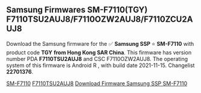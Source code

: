 <h2>Samsung Firmwares SM-F7110(TGY) F7110TSU2AUJ8/F7110OZW2AUJ8/F7110ZCU2AUJ8</h2>
Download the Samsung firmware for the ✅ <strong>Samsung SSP </strong> ⭐ <strong>SM-F7110</strong> with product code <strong>TGY</strong> <strong> from Hong Kong SAR China</strong>. This firmware has version number PDA <strong>F7110TSU2AUJ8</strong> and CSC F7110OZW2AUJ8. The operating system of this firmware is Android R , with build date 2021-11-15. Changelist <strong>22701376</strong>.


[SM-F7110](https://samfirm.shop/samsung/model/SM-F7110)
[F7110TSU2AUJ8](https://samfirm.shop/samsung/pda/F7110TSU2AUJ8)
[Download Firmware Samsung SSP SM-F7110](https://samfirm.shop/samsung/firmware/474288)
